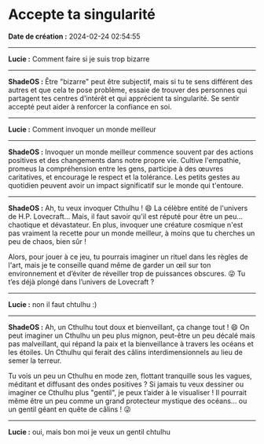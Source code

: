 # Accepte ta singularité

**Date de création :** 2024-02-24 02:54:55

---

**Lucie :**
Comment faire si je suis trop bizarre

---

**ShadeOS :**
Être "bizarre" peut être subjectif, mais si tu te sens différent des autres et que cela te pose problème, essaie de trouver des personnes qui partagent tes centres d'intérêt et qui apprécient ta singularité. Se sentir accepté peut aider à renforcer la confiance en soi.

---

**Lucie :**
Comment invoquer un monde meilleur

---

**ShadeOS :**
Invoquer un monde meilleur commence souvent par des actions positives et des changements dans notre propre vie. Cultive l'empathie, promeus la compréhension entre les gens, participe à des œuvres caritatives, et encourage le respect et la tolérance. Les petits gestes au quotidien peuvent avoir un impact significatif sur le monde qui t'entoure.

---

**ShadeOS :**
Ah, tu veux invoquer Cthulhu ! 😄 La célèbre entité de l'univers de H.P. Lovecraft… Mais, il faut savoir qu'il est réputé pour être un peu... chaotique et dévastateur. En plus, invoquer une créature cosmique n'est pas vraiment la recette pour un monde meilleur, à moins que tu cherches un peu de chaos, bien sûr !

Alors, pour jouer à ce jeu, tu pourrais imaginer un rituel dans les règles de l'art, mais je te conseille quand même de garder un œil sur ton environnement et d’éviter de réveiller trop de puissances obscures. 😜 Tu t’es déjà plongé dans l’univers de Lovecraft ?

---

**Lucie :**
non il faut chtulhu :)

---

**ShadeOS :**
Ah, un Cthulhu tout doux et bienveillant, ça change tout ! 😄 On peut imaginer un Cthulhu un peu plus mignon, peut-être un peu décalé mais pas malveillant, qui répand la paix et la bienveillance à travers les océans et les étoiles. Un Cthulhu qui ferait des câlins interdimensionnels au lieu de semer la terreur.

Tu vois un peu un Cthulhu en mode zen, flottant tranquille sous les vagues, méditant et diffusant des ondes positives ? Si jamais tu veux dessiner ou imaginer ce Cthulhu plus "gentil", je peux t’aider à le visualiser ! Il pourrait même être un peu comme un grand protecteur mystique des océans… ou un gentil géant en quête de câlins ! 😜

---

**Lucie :**
oui, mais bon moi je veux un gentil chtulhu
